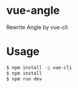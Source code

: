 # vue-angle
Rewrite Angle by vue-cli

# Usage

``` bash
$ npm install -g vue-cli
$ npm install
$ npm run dev

```